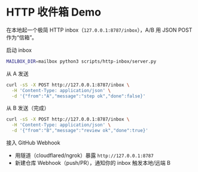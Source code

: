 HTTP 收件箱 Demo
=================

在本地起一个极简 HTTP inbox（`127.0.0.1:8787/inbox`），A/B 用 JSON POST 作为“信箱”。

启动 inbox
```bash
MAILBOX_DIR=mailbox python3 scripts/http-inbox/server.py
```

从 A 发送
```bash
curl -sS -X POST http://127.0.0.1:8787/inbox \
  -H 'Content-Type: application/json' \
  -d '{"from":"A","message":"step ok","done":false}'
```

从 B 发送（完成）
```bash
curl -sS -X POST http://127.0.0.1:8787/inbox \
  -H 'Content-Type: application/json' \
  -d '{"from":"B","message":"review ok","done":true}'
```

接入 GitHub Webhook
- 用隧道（cloudflared/ngrok）暴露 `http://127.0.0.1:8787`
- 新建仓库 Webhook（push/PR），通知你的 inbox 触发本地/远端 B


